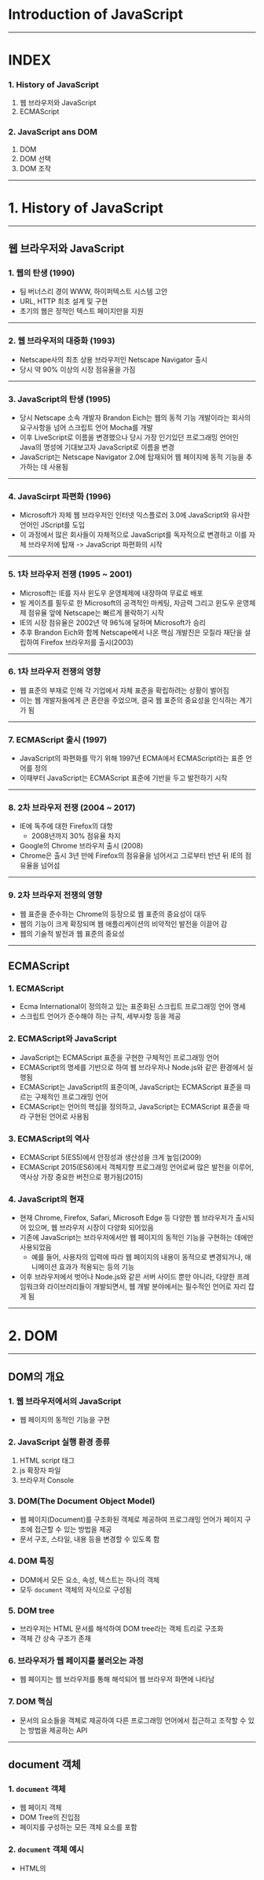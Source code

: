 # Introduction of JavaScript
---
# INDEX
### 1. History of JavaScript
1. 웹 브라우저와 JavaScript
2. ECMAScript
### 2. JavaScript ans DOM
1. DOM
2. DOM 선택
3. DOM 조작
---
# 1. History of JavaScript
---
## 웹 브라우저와 JavaScript
### 1. 웹의 탄생 (1990)
- 팀 버너스리 경이 WWW, 하이퍼텍스트 시스템 고안
- URL, HTTP 최초 설계 및 구현
- 초기의 웹은 정적인 텍스트 페이지만을 지원
---
### 2. 웹 브라우저의 대중화 (1993)
- Netscape사의 최초 상용 브라우저인 Netscape Navigator 출시
- 당시 약 90% 이상의 시장 점유율을 가짐
---
### 3. JavaScript의 탄생 (1995)
- 당시 Netscape 소속 개발자 Brandon Eich는 웹의 동적 기능 개발이라는 회사의 요구사항을 넘어 스크립트 언어 Mocha를 개발
- 이후 LiveScript로 이름을 변경했으나 당시 가장 인기있던 프로그래밍 언어인 Java의 명성에 기대보고자 JavaScript로 이름을 변경
- JavaScript는 Netscape Navigator 2.0에 탑재되어 웹 페이지에 동적 기능을 추가하는 데 사용됨
---
### 4. JavaScirpt 파편화 (1996)
- Microsoft가 자체 웹 브라우저인 인터넷 익스플로러 3.0에 JavaScript와 유사한 언어인 JScript를 도입
- 이 과정에서 많은 회사들이 자체적으로 JavaScript를 독자적으로 변경하고 이를 자체 브라우저에 탑재
-> JavaScript 파편화의 시작
---
### 5. 1차 브라우저 전쟁 (1995 ~ 2001)
- Microsoft는 IE를 자사 윈도우 운영체제에 내장하여 무료로 배포
- 빌 게이츠를 필두로 한 Microsoft의 공격적인 마케팅, 자금력 그리고 윈도우 운영체제 점유율 앞에 Netscape는 빠르게 몰락하기 시작
- IE의 시장 점유율은 2002년 약 96%에 달하며 Microsoft가 승리
- 추후 Brandon Eich와 함께 Netscape에서 나온 핵심 개발진은 모질라 재단을 설립하여 Firefox 브라우저를 출시(2003)
---
### 6. 1차 브라우저 전쟁의 영향
- 웹 표준의 부재로 인해 각 기업에서 자체 표준을 확립하려는 상황이 벌어짐
- 이는 웹 개발자들에게 큰 혼란을 주었으며, 결국 웹 표준의 중요성을 인식하는 계기가 됨
---
### 7. ECMAScript 출시 (1997)
- JavaScript의 파편화를 막기 위해 1997년 ECMA에서 ECMAScript라는 표준 언어를 정의
- 이때부터 JavaScript는 ECMAScript 표준에 기반을 두고 발전하기 시작
---
### 8. 2차 브라우저 전쟁 (2004 ~ 2017)
- IE에 독주에 대한 Firefox의 대항
    - 2008년까지 30% 점유율 차지
- Google의 Chrome 브라우저 출시 (2008)
- Chrome은 출시 3년 만에 Firefox의 점유율을 넘어서고 그로부터 반년 뒤 IE의 점유율을 넘어섬
---
### 9. 2차 브라우저 전쟁의 영향
- 웹 표준을 준수하는 Chrome의 등장으로 웹 표준의 중요성이 대두
- 웹의 기능이 크게 확장되며 웹 애플리케이션의 비약적인 발전을 이끌어 감
- 웹의 기술적 발전과 웹 표준의 중요성
---
## ECMAScript
### 1. ECMAScript
- Ecma International이 정의하고 있는 표준화된 스크립트 프로그래밍 언어 명세
- 스크립트 언어가 준수해야 하는 규칙, 세부사항 등을 제공
### 2. ECMAScript와 JavaScript
- JavaScript는 ECMAScript 표준을 구현한 구체적인 프로그래밍 언어
- ECMAScript의 명세를 기반으로 하여 웹 브라우저나 Node.js와 같은 환경에서 실행됨
- ECMAScript는 JavaScript의 표준이며,
    JavaScript는 ECMAScript 표준을 따르는 구체적인 프로그래밍 언어
- ECMAScript는 언어의 핵심을 정의하고,
    JavaScript는 ECMAScript 표준을 따라 구현된 언어로 사용됨
### 3. ECMAScript의 역사
- ECMAScript 5(ES5)에서 안정성과 생산성을 크게 높임(2009)
- ECMAScript 2015(ES6)에서 객체지향 프로그래밍 언어로써 많은 발전을 이루어, 역사상 가장 중요한 버전으로 평가됨(2015)
### 4. JavaScript의 현재
- 현재 Chrome, Firefox, Safari, Microsoft Edge 등 다양한 웹 브라우저가 출시되어 있으며, 웹 브라우저 시장이 다양화 되어있음
- 기존에 JavaScript는 브라우저에서만 웹 페이지의 동적인 기능을 구현하는 데에만 사용되었음
    - 예를 들어, 사용자의 입력에 따라 웹 페이지의 내용이 동적으로 변경되거나, 애니메이션 효과가 적용되는 등의 기능
- 이후 브라우저에서 벗어나 Node.js와 같은 서버 사이드 뿐만 아니라, 다양한 프레임워크와 라이브러리들이 개발되면서, 웹 개발 분야에서는 필수적인 언어로 자리 잡게 됨
---
# 2. DOM
---
## DOM의 개요
### 1. 웹 브라우저에서의 JavaScript
- 웹 페이지의 동적인 기능을 구현
### 2. JavaScript 실행 환경 종류
1. HTML script 태그
2. js 확장자 파일
3. 브라우저 Console
### 3. DOM(The Document Object Model)
- 웹 페이지(Document)를 구조화된 객체로 제공하여 프로그래밍 언어가 페이지 구조에 접근할 수 있는 방법을 제공
- 문서 구조, 스타일, 내용 등을 변경할 수 있도록 함
### 4. DOM 특징
- DOM에서 모든 요소, 속성, 텍스트는 하나의 객체
- 모두 `document` 객체의 자식으로 구성됨
### 5. DOM tree
- 브라우저는 HTML 문서를 해석하여 DOM tree라는 객체 트리로 구조화
- 객체 간 상속 구조가 존재
### 6. 브라우저가 웹 페이지를 불러오는 과정
- 웹 페이지는 웹 브라우저를 통해 해석되어 웹 브라우저 화면에 나타남
### 7. DOM 핵심
- 문서의 요소들을 객체로 제공하여 다른 프로그래밍 언어에서 접근하고 조작할 수 있는 방법을 제공하는 API
---
## document 객체
### 1. `document` 객체
- 웹 페이지 객체
- DOM Tree의 진입점
- 페이지를 구성하는 모든 객체 요소를 포함
### 2. `document` 객체 예시
- HTML의 <title> 변경하기
```
> document.title
<- 'Google'
> document.title = 'Hello :)'
<- 'Hello :)'
```
---
# 3. DOM 선택
---
### 1. DOM 조작 시 기억해야 할 것
- 웹 페이지를 동적으로 만들기 == 웹 페이지를 조작하기
- 조작순서
    1. 조작하고자 하는 요소를 선택(또는 탐색)
    2. 선택된 요소의 콘텐츠 또는 속성을 조작
---
## 선택 메서드
### 1. 선택 메서드
1. `document.querySelector()`
    - 요소 한 개 선택
2. `document.querySelectorAll()`
    - 요소 여러 개 선택
### 2. `document.querySelector(selector)`
- 제공한 선택자와 일치하는 element 한 개 선택
- 제공한 CSS selector를 만족하는 첫 번째 element 객체를 반환(없다면 null 반환)
### 3. `document.querySelectorAll(selector)`
- 제공한 선택자와 일치하는 여러 element를 선택
- 제공한 CSS selector를 만족하는 NodeList를 반환
### 4. DOM 선택 실습
```JavaScript
<body>
  <h1 class="heading">DOM 선택</h1>
  <a href="https://www.google.com/">google</a>
  <p class="content">content1</p>
  <p class="content">content2</p>
  <p class="content">content3</p>
  <ul>
    <li>list1</li>
    <li>list2</li>
  </ul>
  <script>
    console.log(document.QuerySelector('.heading'))
    console.log(document.QuerySelector('.content'))
    console.log(document.QuerySelectorAll('.content'))
    console.log(document.QuerySelectorAll('ul > li'))
  </script>
</body>
```
```JavaScript
<h1 class="title heading">DOM 선택</h1>

<p class="content">content1</p>

NodeList(3)
> 0: p.content
> 1: p.content
> 2: p.content
  length: 3
  >[[prototype]]: NodeList

NodeList(2)
> 0: li
> 1: li
  length: 2
  >[[prototype]]: NodeList
```
---
# 4. DOM 조작
---
## 속성 조작
### 1. 속성(attribue) 조작
1. 클래스 속성 조작
2. 일반 속성 조작
### 2. 클래스 속성 조작
- `classList` property
    - 요소의 클래스 목록을 DOMTokenList(유사 배열) 형태로 반환
### 3. `classList` 메서드
1. `element.classList.add()`
    - 지정한 클래스 값을 추가
2. `element.classList.remove()`
    - 지정한 클래스 값을 제거
3. `element.classList.toggle()`
    - 클래스가 존재한다면 제거하고 `false`를 반환
    (존재하지 않으면 클래스를 추가하고 `true` 반환)
### 4. 클래스 속성 조작 실습
- `add()`와 `remove()` 메서드를 사용해 지정한 클래스 값을 추가 혹은 제거
```JavaScript
<head>
  <style>
    .red{
        color: crimson;
    }
  </style>
</head>
<body>
  <h1 class="heading">DOM 선택</h1>
  <a href="https://www.google.com/">google</a>
  <p class="content">content1</p>
  <p class="content">content2</p>
  <p class="content">content3</p>
  <ul>
    <li>list1</li>
    <li>list2</li>
  </ul>
  <script>
    const h1Tag = document.querySelector('.heading')
    console.log(h1Tag.classList)

    h1Tag.classList.add('red')
    console.log(h1Tag.classList)

    h1Tag.classList.remove('red')
    console.log(h1Tag.classList)

    h1Tag.classList.toggle('red')
    console.log(h1Tag.classList)
  </script>
</body>
```
### 5. 속성 조작 메서드
1. `Element.getAttribute()`
  - 해당 요소에 지정된 값을 반환 (조회)
2. `Element.setAttribute()`
  - 지정된 요소의 속성 값을 설정
  - 속성이 이미 있으면 기존 값을 갱신 (그렇지 않으면 지정된 이름과 값으로 새 속성이 추가)
3. `Element.removeAttribute()`
  - 요소에서 지정된 이름을 가진 속성 제거

### 6. 속성 조작 실습
```JavaScript
const aTag = document.querySelector('a')
console.log(aTag.getAttribute('href'))

aTag.setAttribute('href', 'https://www.naver.com/')
console.log(aTag.getAttribute)

aTag.removeAttribute('href')
console.log(aTag.getAttribute('href'))
```
---
## HTML 콘텐츠 조작
### 1. HTML 콘텐츠 조작
- `textContent` property
  - 요소의 텍스트 콘텐츠를 표현
  - ```html
    <p> lorem </p>
    ```